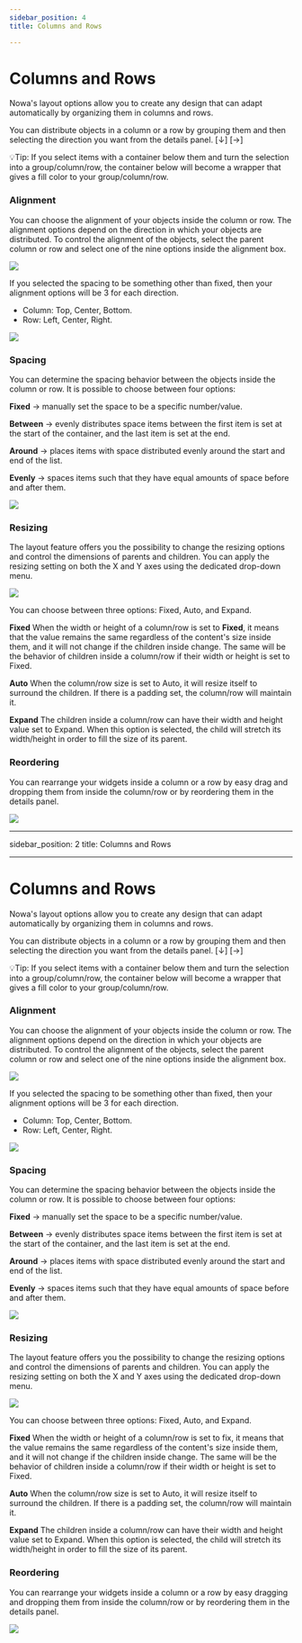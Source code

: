 ```yaml
---
sidebar_position: 4
title: Columns and Rows

---
```


# Columns and Rows

Nowa's layout options allow you to create any design that can adapt automatically by organizing them in columns and rows.

You can distribute objects in a column or a row by grouping them and then selecting the direction you want from the details panel.  [↓]  [→]

💡Tip: If you select items with a container below them and turn the selection into a group/column/row, the container below will become a wrapper that gives a fill color to your group/column/row.

### Alignment
You can choose the alignment of your objects inside the column or row. The alignment options depend on the direction in which your objects are distributed. 
To control the alignment of the objects, select the parent column or row and select one of the nine options inside the alignment box.

![](./img/alignment-9.gif)

If you selected the spacing to be something other than fixed, then your alignment options will be 3 for each direction.
- Column: Top, Center, Bottom.
- Row: Left, Center, Right.

![](./img/alignment-3.gif)


### Spacing
You can determine the spacing behavior between the objects inside the column or row. It is possible to choose between four options:

**Fixed** → manually set the space to be a specific number/value.

**Between** → evenly distributes space items between the first item is set at the start of the container, and the last item is set at the end.

**Around** → places items with space distributed evenly around the start and end of the list.

**Evenly** → spaces items such that they have equal amounts of space before and after them.

![](./img/spacing.png)

### Resizing
The layout feature offers you the possibility to change the resizing options and control the dimensions of parents and children.
You can apply the resizing setting on both the X and Y axes using the dedicated drop-down menu.

![](./img/resizing-options.png)

You can choose between three options: Fixed, Auto, and Expand.

**Fixed**
When the width or height of a column/row is set to **Fixed**, it means that the value remains the same regardless of the content's size inside them, and it will not change if the children inside change. 
The same will be the behavior of children inside a column/row if their width or height is set to Fixed.

**Auto**
When the column/row size is set to Auto, it will resize itself to surround the children.
If there is a padding set, the column/row will maintain it. 


**Expand**
The children inside a column/row can have their width and height value set to Expand. When this option is selected, the child will stretch its width/height in order to fill the size of its parent. 

### Reordering
You can rearrange your widgets inside a column or a row by easy drag and dropping them from inside the column/row or by reordering them in the details panel.

![](./img/reordering.gif)


---
sidebar_position: 2
title: Columns and Rows

---

# Columns and Rows

Nowa's layout options allow you to create any design that can adapt automatically by organizing them in columns and rows.

You can distribute objects in a column or a row by grouping them and then selecting the direction you want from the details panel.  [↓]  [→]

💡Tip: If you select items with a container below them and turn the selection into a group/column/row, the container below will become a wrapper that gives a fill color to your group/column/row.

### Alignment
You can choose the alignment of your objects inside the column or row. The alignment options depend on the direction in which your objects are distributed. 
To control the alignment of the objects, select the parent column or row and select one of the nine options inside the alignment box.

![](./img/alignment-9.gif)

If you selected the spacing to be something other than fixed, then your alignment options will be 3 for each direction.
- Column: Top, Center, Bottom.
- Row: Left, Center, Right.

![](./img/alignment-3.gif)


### Spacing
You can determine the spacing behavior between the objects inside the column or row. It is possible to choose between four options:

**Fixed** → manually set the space to be a specific number/value.

**Between** → evenly distributes space items between the first item is set at the start of the container, and the last item is set at the end.

**Around** → places items with space distributed evenly around the start and end of the list.

**Evenly** → spaces items such that they have equal amounts of space before and after them.

![](./img/spacing.png)

### Resizing
The layout feature offers you the possibility to change the resizing options and control the dimensions of parents and children.
You can apply the resizing setting on both the X and Y axes using the dedicated drop-down menu.

![](./img/resizing-options.png)

You can choose between three options: Fixed, Auto, and Expand.

**Fixed**
When the width or height of a column/row is set to fix, it means that the value remains the same regardless of the content's size inside them, and it will not change if the children inside change. 
The same will be the behavior of children inside a column/row if their width or height is set to Fixed.

**Auto**
When the column/row size is set to Auto, it will resize itself to surround the children.
If there is a padding set, the column/row will maintain it. 


**Expand**
The children inside a column/row can have their width and height value set to Expand. When this option is selected, the child will stretch its width/height in order to fill the size of its parent. 

### Reordering
You can rearrange your widgets inside a column or a row by easy dragging and dropping them from inside the column/row or by reordering them in the details panel.

![](./img/reordering.gif)


